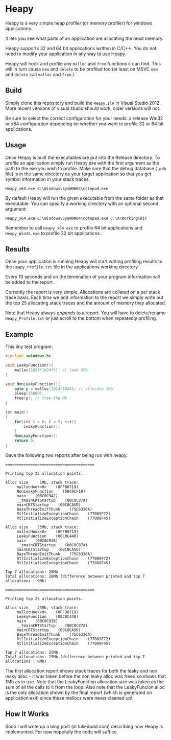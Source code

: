 Heapy
=====

Heapy is a very simple heap profiler (or memory profiler) for windows applications.

It lets you see what parts of an application are allocating the most memory.

Heapy supports 32 and 64 bit applications written in C/C++. You do not need to modify your application in any way to use Heapy.

Heapy will hook and profile any `malloc` and `free` functions it can find. This will in turn cause `new` and `delete` to be profiled too (at least on MSVC `new` and `delete` call `malloc` and `free`.)

Build
-----

Simply clone this repository and build the `Heapy.sln` in Visual Studio 2012. More recent versions of visual studio should work, older versions will not.

Be sure to select the correct configuration for your needs: a release Win32 or x64 configuration depending on whether you want to profile 32 or 64 bit applications.


Usage
-----

Once Heapy is built the executables are put into the Release directory. To profile an application simply run Heapy.exe with the first argument as the path to the exe you wish to profile. Make sure that the debug database (`.pdb` file) is in the same directory as your target application so that you get symbol information in your stack traces.

```
Heapy_x64.exe C:\Windows\SysWOW64\notepad.exe
```

By default Heapy will run the given executable from the same folder as that executable. You can specify a working directory with an optional second argument:

```
Heapy_x64.exe C:\Windows\SysWOW64\notepad.exe C:\A\Working\Dir
```

Remember to call `Heapy_x64.exe` to profile 64 bit applications and `Heapy_Win32.exe` to profile 32 bit applications. 

Results
-------

Once your application is running Heapy will start writing profiling results to the `Heapy_Profile.txt` file in the applications working directory.

Every 10 seconds and on the termination of your program information will be added to the report.

Currently the report is very simple. Allocations are collated on a per stack trace basis. Each time we add information to the report we simply write out the top 25 allocating stack traces and the amount of memory they allocated.

Note that Heapy always *appends* to a report. You will have to delete/rename `Heapy_Profile.txt` or just scroll to the bottom when repeatedly profiling. 

Example
-------

This tiny test program:

```C++
#include <windows.h>

void LeakyFunction(){
	malloc(1024*1024*5); // leak 5Mb
}

void NonLeakyFunction(){
	auto p = malloc(1024*1024); // allocate 1Mb
	Sleep(15000);
	free(p); // free the Mb
}

int main()
{
	for(int i = 0; i < 5; ++i){
		LeakyFunction();
	}
	NonLeakyFunction();
	return 0;
}

```

Gave the following two reports after being run with heapy:

```
=======================================

Printing top 25 allocation points.

Alloc size     1Mb, stack trace: 
     mallocHook<0>    (0FFB0719)
     NonLeakyFunction    (00C0CF18)
     main    (00C0C942)
     __tmainCRTStartup    (00C0C87A)
     mainCRTStartup    (00C0CA5D)
     BaseThreadInitThunk    (75C6336A)
     RtlInitializeExceptionChain    (77089F72)
     RtlInitializeExceptionChain    (77089F45)

Alloc size    25Mb, stack trace: 
     mallocHook<0>    (0FFB0719)
     LeakyFunction    (00C0C448)
     main    (00C0C93B)
     __tmainCRTStartup    (00C0C87A)
     mainCRTStartup    (00C0CA5D)
     BaseThreadInitThunk    (75C6336A)
     RtlInitializeExceptionChain    (77089F72)
     RtlInitializeExceptionChain    (77089F45)

Top 7 allocations: 26Mb
Total allocations: 26Mb (difference between printed and top 7 allocations : 0Mb)

=======================================

Printing top 25 allocation points.

Alloc size    25Mb, stack trace: 
     mallocHook<0>    (0FFB0719)
     LeakyFunction    (00C0C448)
     main    (00C0C93B)
     __tmainCRTStartup    (00C0C87A)
     mainCRTStartup    (00C0CA5D)
     BaseThreadInitThunk    (75C6336A)
     RtlInitializeExceptionChain    (77089F72)
     RtlInitializeExceptionChain    (77089F45)

Top 7 allocations: 25Mb
Total allocations: 25Mb (difference between printed and top 7 allocations : 0Mb)

```

The first allocation report shows stack traces for both the leaky and non leaky alloc - it was taken before the non leaky alloc was freed so shows that 1Mb as in use. Note that the LeakyFunction allocation size was taken as the sum of all the calls to it from the loop. Also note that the LeakyFuncion alloc is the only allocation shown by the final report (which is generated on application exit) since these mallocs were never cleaned up!

How It Works
-----------

Soon I will write up a blog post (at lukedodd.com) describing how Heapy is implemented. For now hopefully the code will suffice.
